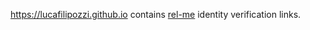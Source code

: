 https://lucafilipozzi.github.io contains <a href="https://microformats.org/wiki/rel-me">rel-me</a> identity verification links.
